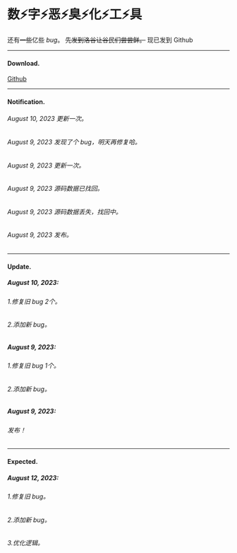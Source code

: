 # 数⚡字⚡恶⚡臭⚡化⚡工⚡具
还有~~一些~~亿些 $bug$。
~~先发到洛谷让谷民们尝尝鲜。~~ 现已发到 Github

---
#### Download.
[Github](https://github.com/oneTSR/Digital_odor_chemical_tool/releases/tag/tmp)

---
#### Notification.
###### August 10, 2023 更新一次。
###### August 9, 2023 发现了个 bug，明天再修复哈。
###### August 9, 2023 更新一次。
###### August 9, 2023 源码数据已找回。
###### August 9, 2023 源码数据丢失，找回中。
###### August 9, 2023 发布。

---
#### Update.
##### August 10, 2023:
###### 1.修复旧 bug 2个。
###### 2.添加新 bug。

##### August 9, 2023:
###### 1.修复旧 bug 1个。
###### 2.添加新 bug。

##### August 9, 2023:
###### 发布！

---
#### Expected.
##### August 12, 2023:
###### 1.修复旧 bug。
###### 2.添加新 bug。
###### 3.优化逻辑。
